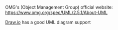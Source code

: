 OMG's (Object Management Group) official website: https://www.omg.org/spec/UML/2.5.1/About-UML

[Draw.io](https://app.diagrams.net/) has a good UML diagram support
